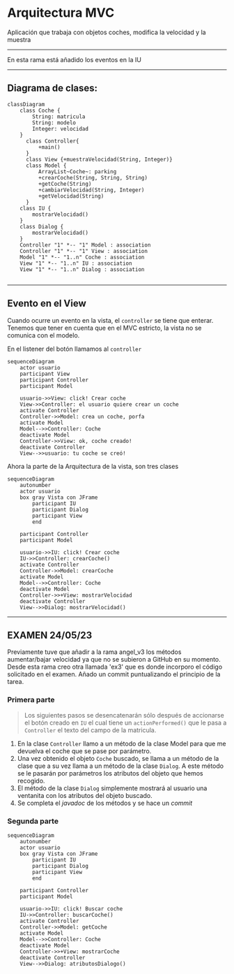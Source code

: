 # Arquitectura MVC

Aplicación que trabaja con objetos coches, modifica la velocidad y la muestra

---

En esta rama está añadido los eventos en la IU

-----

## Diagrama de clases:

```mermaid
classDiagram
    class Coche {
        String: matricula
        String: modelo
        Integer: velocidad
    }
      class Controller{
          +main()
      }
      class View {+muestraVelocidad(String, Integer)}
      class Model {
          ArrayList~Coche~: parking
          +crearCoche(String, String, String)
          +getCoche(String)
          +cambiarVelocidad(String, Integer)
          +getVelocidad(String)
      }
    class IU {
        mostrarVelocidad()
    }
    class Dialog {
        mostrarVelocidad()
    }
    Controller "1" *-- "1" Model : association
    Controller "1" *-- "1" View : association
    Model "1" *-- "1..n" Coche : association
    View "1" *-- "1..n" IU : association
    View "1" *-- "1..n" Dialog : association
      
```

---

## Evento en el View

Cuando ocurre un evento en la vista, el `controller` se tiene que enterar.
Tenemos que tener en cuenta que en el MVC estricto, la vista no se comunica con el modelo.

En el listener del botón llamamos al `controller`


```mermaid
sequenceDiagram
    actor usuario
    participant View
    participant Controller
    participant Model
    
    usuario->>View: click! Crear coche
    View->>Controller: el usuario quiere crear un coche
    activate Controller
    Controller->>Model: crea un coche, porfa
    activate Model
    Model-->>Controller: Coche
    deactivate Model
    Controller->>View: ok, coche creado!
    deactivate Controller
    View-->>usuario: tu coche se creó!
```

Ahora la parte de la Arquitectura de la vista, son tres clases

```mermaid
sequenceDiagram
    autonumber
    actor usuario
    box gray Vista con JFrame
        participant IU
        participant Dialog
        participant View
        end
        
    participant Controller
    participant Model

    usuario->>IU: click! Crear coche
    IU->>Controller: crearCoche()
    activate Controller
    Controller->>Model: crearCoche
    activate Model
    Model-->>Controller: Coche
    deactivate Model
    Controller->>+View: mostrarVelocidad
    deactivate Controller
    View-->>Dialog: mostrarVelocidad()
```

--------------

## EXAMEN 24/05/23

Previamente tuve que añadir a la rama angel_v3 los métodos aumentar/bajar
velocidad ya que no se subieron a GitHub en su momento. Desde esta
rama creo otra llamada 'ex3' que es donde incorporo el código solicitado
en el examen. Añado un commit puntualizando el principio de la tarea.

### Primera parte
> Los siguientes pasos se desencatenarán sólo después de accionarse el botón
> creado en `IU` el cual tiene un `actionPerformed()` que le pasa a `Controller`
> el texto del campo de la matricula.
1. En la clase `Controller` llamo a un método de la clase Model
para que me devuelva el coche que se pase por parámetro.
2. Una vez obtenido el objeto `Coche` buscado, se llama a un método de la 
clase que a su vez llama a un método de la clase `Dialog`. A este método
se le pasarán por parámetros los atributos del objeto que hemos recogido.
3. El método de la clase `Dialog` simplemente mostrará al usuario 
una ventanita con los
atributos del objeto buscado.
4. Se completa el _javadoc_ de los métodos y se hace un _commit_

### Segunda parte

```mermaid
sequenceDiagram
    autonumber
    actor usuario
    box gray Vista con JFrame
        participant IU
        participant Dialog
        participant View
        end
        
    participant Controller
    participant Model

    usuario->>IU: click! Buscar coche
    IU->>Controller: buscarCoche()
    activate Controller
    Controller->>Model: getCoche
    activate Model
    Model-->>Controller: Coche
    deactivate Model
    Controller->>+View: mostrarCoche
    deactivate Controller
    View-->>Dialog: atributosDialogo()
```



